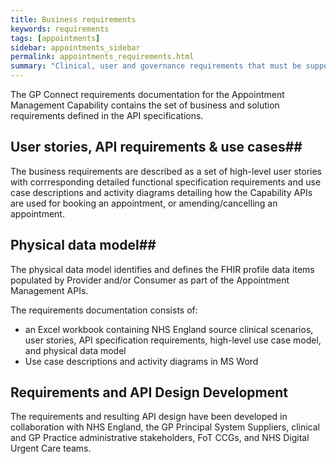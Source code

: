 ```yaml
---
title: Business requirements
keywords: requirements
tags: [appointments]
sidebar: appointments_sidebar
permalink: appointments_requirements.html
summary: "Clinical, user and governance requirements that must be supported by the solution"
---
```


The GP Connect requirements documentation for the Appointment Management Capability contains the set of business and solution requirements defined in the API specifications. 

## User stories, API requirements & use cases##
The business requirements are described as a set of high-level user stories with corrresponding detailed functional specification requirements and use case descriptions and activity diagrams detailing how the Capability APIs are used for booking an appointment, or amending/cancelling an appointment.

## Physical data model##
The physical data model identifies and defines the FHIR profile data items populated by Provider and/or Consumer as part of the Appointment Management APIs. 

The requirements documentation consists of:

- an Excel workbook containing NHS England source clinical scenarios, user stories, API specification requirements, high-level use case model, and physical data model
- Use case descriptions and activity diagrams in MS Word

## Requirements and API Design Development ##

The requirements and resulting API design have been developed in collaboration with NHS England, the GP Principal System Suppliers, clinical and GP Practice administrative stakeholders, FoT CCGs, and NHS Digital Urgent Care teams.

